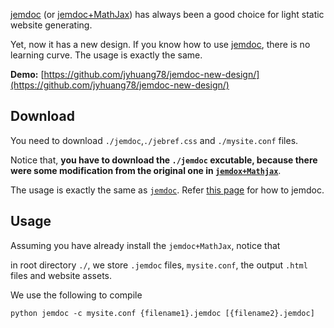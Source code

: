 [jemdoc](https://jemdoc.jaboc.net/) (or [jemdoc+MathJax](http://www.mit.edu/~wsshin/jemdoc+mathjax.html)) has always been a good choice for light static website generating.

Yet, now it has a new design. If you know how to use [jemdoc](https://jemdoc.jaboc.net/), there is no learning curve. The usage is exactly the same.

**Demo:**  [https://github.com/jyhuang78/jemdoc-new-design/](https://github.com/jyhuang78/jemdoc-new-design/)

## Download

You need to download `./jemdoc`,`./jebref.css` and `./mysite.conf` files.

Notice that, **you have to download the `./jemdoc` excutable, because there were some modification from the original one in [`jemdox+Mathjax`](https://github.com/jyhuang78/jemdoc-new-design/)**.

The usage is exactly the same as [`jemdoc`](https://jemdoc.jaboc.net/). Refer [this page](https://jemdoc.jaboc.net/) for how to jemdoc.

## Usage

Assuming you have already install the  `jemdoc+MathJax`, notice that

in root directory `./`, we store `.jemdoc` files, `mysite.conf`, the output `.html` files and website assets.

We use the following to compile

```
python jemdoc -c mysite.conf {filename1}.jemdoc [{filename2}.jemdoc]
```
